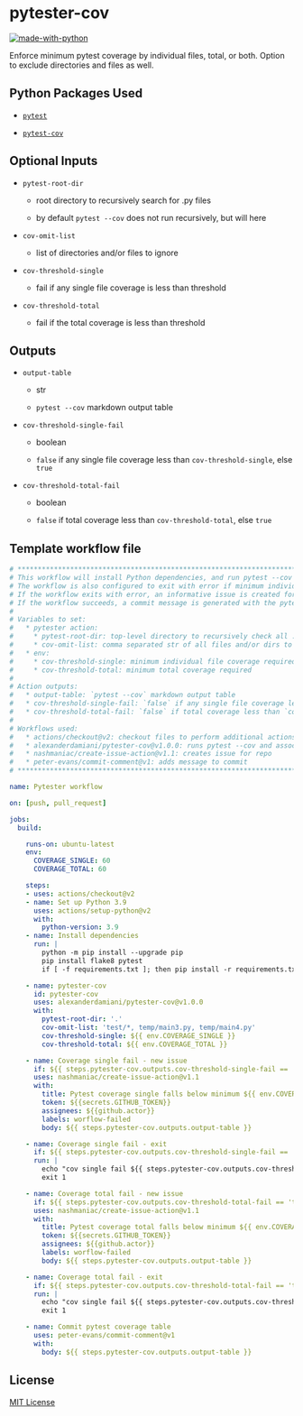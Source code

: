 # pytester-cov

[![made-with-python](https://img.shields.io/badge/Made%20with-Python-1f425f.svg)](https://www.python)

Enforce minimum pytest coverage by individual files, total, or both. Option to exclude directories and files as well.

## Python Packages Used

* [`pytest`](https://pypi.org/project/pytest/)

* [`pytest-cov`](https://pypi.org/project/pytest-cov/)

## Optional Inputs
* `pytest-root-dir`
	* root directory to recursively search for .py files

	* by default `pytest --cov` does not run recursively, but will here

* `cov-omit-list`
	* list of directories and/or files to ignore

* `cov-threshold-single`
	* fail if any single file coverage is less than threshold

* `cov-threshold-total`
	* fail if the total coverage is less than threshold

## Outputs
* `output-table`
	* str

  * `pytest --cov` markdown output table

* `cov-threshold-single-fail`
  * boolean

  * `false` if any single file coverage less than `cov-threshold-single`, else `true`

* `cov-threshold-total-fail`
  * boolean

  * `false` if total coverage less than `cov-threshold-total`, else `true`

## Template workflow file
```yaml
# **************************************************************************************************************** #
# This workflow will install Python dependencies, and run pytest --cov on all files recursively from the pytest-root-dir
# The workflow is also configured to exit with error if minimum individual file or total pytest coverage minimum not met
# If the workflow exits with error, an informative issue is created for the repo alerting the user
# If the workflow succeeds, a commit message is generated with the pytest --cov markdown table
#
# Variables to set:
#   * pytester action:
#     * pytest-root-dir: top-level directory to recursively check all .py files for pytest --cov
#     * cov-omit-list: comma separated str of all files and/or dirs to ignore
#   * env:
#     * cov-threshold-single: minimum individual file coverage required
#     * cov-threshold-total: minimum total coverage required
#
# Action outputs:
#   * output-table: `pytest --cov` markdown output table
#   * cov-threshold-single-fail: `false` if any single file coverage less than `cov-threshold-single`, else `true`
#   * cov-threshold-total-fail: `false` if total coverage less than `cov-threshold-total`, else `true`
#
# Workflows used:
#   * actions/checkout@v2: checkout files to perform additional actions on
#   * alexanderdamiani/pytester-cov@v1.0.0: runs pytest --cov and associated functions
#   * nashmaniac/create-issue-action@v1.1: creates issue for repo
#   * peter-evans/commit-comment@v1: adds message to commit
# **************************************************************************************************************** #

name: Pytester workflow

on: [push, pull_request]

jobs:
  build:

    runs-on: ubuntu-latest
    env:
      COVERAGE_SINGLE: 60
      COVERAGE_TOTAL: 60

    steps:
    - uses: actions/checkout@v2
    - name: Set up Python 3.9
      uses: actions/setup-python@v2
      with:
        python-version: 3.9
    - name: Install dependencies
      run: |
        python -m pip install --upgrade pip
        pip install flake8 pytest
        if [ -f requirements.txt ]; then pip install -r requirements.txt; fi

    - name: pytester-cov
      id: pytester-cov
      uses: alexanderdamiani/pytester-cov@v1.0.0
      with:
        pytest-root-dir: '.'
        cov-omit-list: 'test/*, temp/main3.py, temp/main4.py'
        cov-threshold-single: ${{ env.COVERAGE_SINGLE }}
        cov-threshold-total: ${{ env.COVERAGE_TOTAL }}

    - name: Coverage single fail - new issue
      if: ${{ steps.pytester-cov.outputs.cov-threshold-single-fail == 'true' }}
      uses: nashmaniac/create-issue-action@v1.1
      with:
        title: Pytest coverage single falls below minimum ${{ env.COVERAGE_SINGLE }}
        token: ${{secrets.GITHUB_TOKEN}}
        assignees: ${{github.actor}}
        labels: worflow-failed
        body: ${{ steps.pytester-cov.outputs.output-table }}

    - name: Coverage single fail - exit
      if: ${{ steps.pytester-cov.outputs.cov-threshold-single-fail == 'true' }}
      run: |
        echo "cov single fail ${{ steps.pytester-cov.outputs.cov-threshold-single-fail }}"
        exit 1

    - name: Coverage total fail - new issue
      if: ${{ steps.pytester-cov.outputs.cov-threshold-total-fail == 'true' }}
      uses: nashmaniac/create-issue-action@v1.1
      with:
        title: Pytest coverage total falls below minimum ${{ env.COVERAGE_TOTAL }}
        token: ${{secrets.GITHUB_TOKEN}}
        assignees: ${{github.actor}}
        labels: worflow-failed
        body: ${{ steps.pytester-cov.outputs.output-table }}

    - name: Coverage total fail - exit
      if: ${{ steps.pytester-cov.outputs.cov-threshold-total-fail == 'true' }}
      run: |
        echo "cov single fail ${{ steps.pytester-cov.outputs.cov-threshold-total-fail }}"
        exit 1

    - name: Commit pytest coverage table
      uses: peter-evans/commit-comment@v1
      with:
        body: ${{ steps.pytester-cov.outputs.output-table }}
```

## License
[MIT License](https://github.com/git/git-scm.com/blob/master/MIT-LICENSE.txt)
